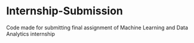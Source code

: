 # Internship-Submission
Code made for submitting final assignment of Machine Learning and Data Analytics internship 
